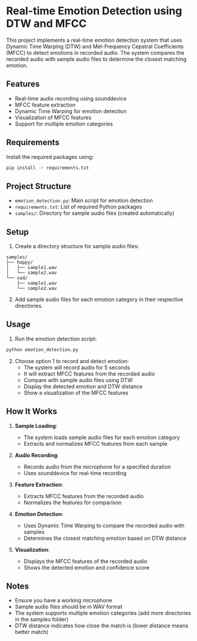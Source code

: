 # Real-time Emotion Detection using DTW and MFCC

This project implements a real-time emotion detection system that uses Dynamic Time Warping (DTW) and Mel-Frequency Cepstral Coefficients (MFCC) to detect emotions in recorded audio. The system compares the recorded audio with sample audio files to determine the closest matching emotion.

## Features

- Real-time audio recording using sounddevice
- MFCC feature extraction
- Dynamic Time Warping for emotion detection
- Visualization of MFCC features
- Support for multiple emotion categories

## Requirements

Install the required packages using:
```bash
pip install -r requirements.txt
```

## Project Structure

- `emotion_detection.py`: Main script for emotion detection
- `requirements.txt`: List of required Python packages
- `samples/`: Directory for sample audio files (created automatically)

## Setup

1. Create a directory structure for sample audio files:
```
samples/
├── happy/
│   ├── sample1.wav
│   └── sample2.wav
└── sad/
    ├── sample1.wav
    └── sample2.wav
```

2. Add sample audio files for each emotion category in their respective directories.

## Usage

1. Run the emotion detection script:
```bash
python emotion_detection.py
```

2. Choose option 1 to record and detect emotion:
   - The system will record audio for 5 seconds
   - It will extract MFCC features from the recorded audio
   - Compare with sample audio files using DTW
   - Display the detected emotion and DTW distance
   - Show a visualization of the MFCC features

## How It Works

1. **Sample Loading**:
   - The system loads sample audio files for each emotion category
   - Extracts and normalizes MFCC features from each sample

2. **Audio Recording**:
   - Records audio from the microphone for a specified duration
   - Uses sounddevice for real-time recording

3. **Feature Extraction**:
   - Extracts MFCC features from the recorded audio
   - Normalizes the features for comparison

4. **Emotion Detection**:
   - Uses Dynamic Time Warping to compare the recorded audio with samples
   - Determines the closest matching emotion based on DTW distance

5. **Visualization**:
   - Displays the MFCC features of the recorded audio
   - Shows the detected emotion and confidence score

## Notes

- Ensure you have a working microphone
- Sample audio files should be in WAV format
- The system supports multiple emotion categories (add more directories in the samples folder)
- DTW distance indicates how close the match is (lower distance means better match) 